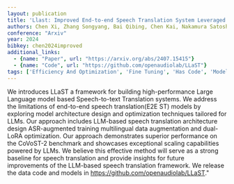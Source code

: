 ```yaml
---
layout: publication
title: 'Llast: Improved End-to-end Speech Translation System Leveraged By Large Language Models'
authors: Chen Xi, Zhang Songyang, Bai Qibing, Chen Kai, Nakamura Satoshi
conference: "Arxiv"
year: 2024
bibkey: chen2024improved
additional_links:
  - {name: "Paper", url: "https://arxiv.org/abs/2407.15415"}
  - {name: "Code", url: "https://github.com/openaudiolab/LLaST"}
tags: ['Efficiency And Optimization', 'Fine Tuning', 'Has Code', 'Model Architecture', 'RAG', 'Tools', 'Training Techniques']
---
```

We introduces LLaST a framework for building high-performance Large Language model based Speech-to-text Translation systems. We address the limitations of end-to-end speech translation(E2E ST) models by exploring model architecture design and optimization techniques tailored for LLMs. Our approach includes LLM-based speech translation architecture design ASR-augmented training multilingual data augmentation and dual-LoRA optimization. Our approach demonstrates superior performance on the CoVoST-2 benchmark and showcases exceptional scaling capabilities powered by LLMs. We believe this effective method will serve as a strong baseline for speech translation and provide insights for future improvements of the LLM-based speech translation framework. We release the data code and models in https://github.com/openaudiolab/LLaST."
